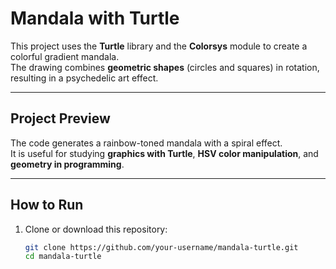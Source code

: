 # Mandala with Turtle

This project uses the **Turtle** library and the **Colorsys** module to create a colorful gradient mandala.  
The drawing combines **geometric shapes** (circles and squares) in rotation, resulting in a psychedelic art effect.

---

## Project Preview
The code generates a rainbow-toned mandala with a spiral effect.  
It is useful for studying **graphics with Turtle**, **HSV color manipulation**, and **geometry in programming**.

---

## How to Run

1. Clone or download this repository:
   ```bash
   git clone https://github.com/your-username/mandala-turtle.git
   cd mandala-turtle

